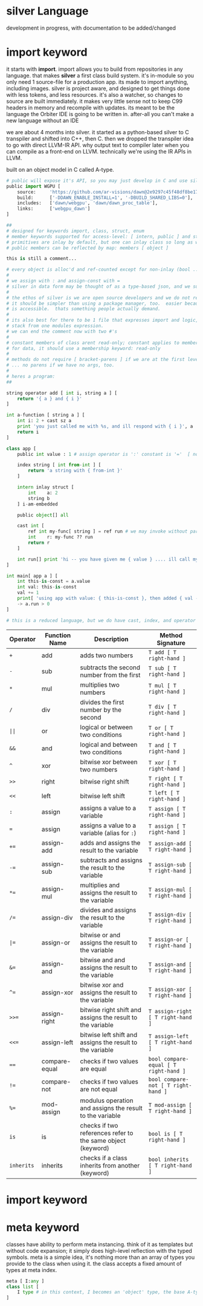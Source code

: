 # **silver** Language
development in progress, with documentation to be added/changed

# **import** keyword
it starts with **import**.  import allows you to build from repositories in any language.  that makes **silver** a first class build system.  it's in-module so you only need 1 source-file for a production app.  its made to import anything, including images.  silver is project aware, and designed to get things done with less tokens, and less resources.  it's also a watcher, so changes to source are built immediately.  it makes very little sense not to keep C99 headers in memory and recompile with updates.  its meant to be the language the Orbiter IDE is going to be written in.  after-all you can't make a new language without an IDE

we are about 4 months into silver.  it started as a python-based silver to C transpiler and shifted into C++, then C.  then we dropped the transpiler idea to go with direct LLVM-IR API.  why output text to compiler later when you can compile as a front-end on LLVM.  technically we're using the IR APIs in LLVM.

built on an object model in C called A-type.

```python
# public will expose it's API, so you may just develop in C and use silver as build system
public import WGPU [
    source:     'https://github.com/ar-visions/dawn@2e9297c45f48df8be17b4f3d2595063504dac16c',
    build:      ['-DDAWN_ENABLE_INSTALL=1', '-DBUILD_SHARED_LIBS=0'],
    includes:   ['dawn/webgpu', 'dawn/dawn_proc_table'],
    links:      ['webgpu_dawn']
]

##
# designed for keywords import, class, struct, enum
# member keywords supported for access-level: [ intern, public ] and store: [ read-only, inlay ]
# primitives are inlay by default, but one can inlay class so long as we are ok with copying trivially or by method
# public members can be reflected by map: members [ object ]

this is still a comment...

# every object is alloc'd and ref-counted except for non-inlay (bool ... i8 -> i64, f32 -> f64, inlaid structs etc)
#
# we assign with : and assign-const with =
# silver in data form may be thought of as a type-based json, and we support this form of serialization
#
# the ethos of silver is we are open source developers and we do not rely on specific package managers
# it should be simpler than using a package manager, too.  easier because you know the entire world
# is accessible.  thats something people actually demand.
#
# its also best for there to be 1 file that expresses import and logic, so we may build the entire
# stack from one modules expression.
# we can end the comment now with two #'s
#
# constant members of class arent read-only; constant applies to membership alone
# for data, it should use a membership keyword: read-only
#
# methods do not require [ bracket-parens ] if we are at the first level of expression
# ... no parens if we have no args, too.
#
# heres a program:
##

string operator add [ int i, string a ] [
    return '{ a } and { i }'
]

int a-function [ string a ] [
    int i: 2 + cast sz a
    print 'you just called me with %s, and ill respond with { i }', a
    return i
]

class app [
    public int value : 1 # assign operator is ':' constant is '='  [ no const decorator ]

    index string [ int from-int ] [
        return 'a string with { from-int }'
    ]

    intern inlay struct [
        int    a: 2
        string b
    ] i-am-embedded

    public object[] all

    cast int [
        ref int my-func[ string ] = ref run # we may invoke without parens, but ref is simply storing its address and implicit targeting
        int    r: my-func ?? run
        return r
    ]

    int run[] print 'hi -- you have given me { value } .... ill call my own indexing method: { this[ 2 ] }' -> 2
]

int main[ app a ] [
    int this-is-const = a.value
    int val: this-is-const
    val += 1
    print[ 'using app with value: { this-is-const }, then added { val - this-is-const } ... our int is fixed at 64bit' ]
    -> a.run > 0
]

# this is a reduced language, but we do have cast, index, and operator overloading


```
| Operator | Function Name  | Description                                                   | Method Signature                              |
|----------|----------------|---------------------------------------------------------------|-----------------------------------------------|
| `+`      | add            | adds two numbers                                              | `T add [ T right-hand ]`                      |
| `-`      | sub            | subtracts the second number from the first                    | `T sub [ T right-hand ]`                      |
| `*`      | mul            | multiplies two numbers                                        | `T mul [ T right-hand ]`                      |
| `/`      | div            | divides the first number by the second                        | `T div [ T right-hand ]`                      |
| `\|\|`     | or             | logical or between two conditions                             | `T or [ T right-hand ]`                       |
| `&&`     | and            | logical and between two conditions                            | `T and [ T right-hand ]`                      |
| `^`      | xor            | bitwise xor between two numbers                               | `T xor [ T right-hand ]`                      |
| `>>`     | right          | bitwise right shift                                           | `T right [ T right-hand ]`                    |
| `<<`     | left           | bitwise left shift                                            | `T left [ T right-hand ]`                     |
| `:`      | assign         | assigns a value to a variable                                 | `T assign [ T right-hand ]`                   |
| `=`      | assign         | assigns a value to a variable (alias for `:`)                 | `T assign [ T right-hand ]`                   |
| `+=`     | assign-add     | adds and assigns the result to the variable                   | `T assign-add [ T right-hand ]`               |
| `-=`     | assign-sub     | subtracts and assigns the result to the variable              | `T assign-sub [ T right-hand ]`               |
| `*=`     | assign-mul     | multiplies and assigns the result to the variable             | `T assign-mul [ T right-hand ]`               |
| `/=`     | assign-div     | divides and assigns the result to the variable                | `T assign-div [ T right-hand ]`               |
| `\|=`     | assign-or      | bitwise or and assigns the result to the variable             | `T assign-or [ T right-hand ]`                |
| `&=`     | assign-and     | bitwise and and assigns the result to the variable            | `T assign-and [ T right-hand ]`               |
| `^=`     | assign-xor     | bitwise xor and assigns the result to the variable            | `T assign-xor [ T right-hand ]`               |
| `>>=`    | assign-right   | bitwise right shift and assigns the result to the variable    | `T assign-right [ T right-hand ]`             |
| `<<=`    | assign-left    | bitwise left shift and assigns the result to the variable     | `T assign-left [ T right-hand ]`              |
| `==`     | compare-equal  | checks if two values are equal                                | `bool compare-equal [ T right-hand ]`         |
| `!=`     | compare-not    | checks if two values are not equal                            | `bool compare-not [ T right-hand ]`           |
| `%=`     | mod-assign     | modulus operation and assigns the result to the variable      | `T mod-assign [ T right-hand ]`               |
| `is`     | is             | checks if two references refer to the same object (keyword)   | `bool is [ T right-hand ]`                    |
| `inherits`| inherits      | checks if a class inherits from another (keyword)             | `bool inherits [ T right-hand ]`              |



# **import** keyword


# **meta** keyword
classes have ability to perform meta instancing.  think of it as templates but without code expansion; it simply does high-level reflection with the typed symbols.  meta is a simple idea, it's nothing more than an array of types you provide to the class when using it.  the class accepts a fixed amount of types at meta index.  
```python
meta [ I:any ]
class list [
    I type # in this context, I becomes an 'object' type, the base A-type we're ABI compatible with
]
